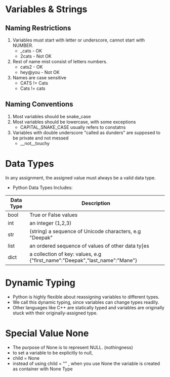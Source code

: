 # Variables & Strings

## Naming Restrictions
1. Variables must start with letter or underscore, cannot start with NUMBER.
   - _cats - OK
   - 2cats - Not OK
2. Rest of name mist consist of letters numbers.
   - cats2 - OK
   - hey@you - Not OK
3. Names are case sensitive
   - CATS != Cats
   - Cats != cats
   
   
## Naming Conventions
1. Most variables should be snake_case
2. Most variables should be lowercase, with some exceptions
   - CAPITAL_SNAKE_CASE usually refers to constatns
3. Variables with double underscore "called as dunders" are supposed to be private and not messed
   - __not__touchy


# Data Types
In any assignment, the assigned value must always be a valid data type.
- Python Data Types Includes:

|<b>Data Type<b/>|<b>Description<b/>|
|---|---|
|bool|True or False values|
|int|an integer (1,2,3)|
|str|(string) a sequence of Unicode characters, e.g "Deepak"|
|list|an ordered sequence of values of other data ty[es|
|dict|a collection of key: values, e.g {"first_name":"Deepak","last_name":"Mane"}|


# Dynamic Typing
- Python is highly flexible about reassigning variables to different types.
- We call this dynamic typing, since variables can change types readily.
- Other languages like C++ are statically typed and variables are originally stuck with their originally-assigned type.

# Special Value None
- The purpose of None is to represent NULL. (nothingness)
- to set a variable to be explicitly to null,
- child = None
- instead of using child = "" , when you use None the variable is created as container with None Type

